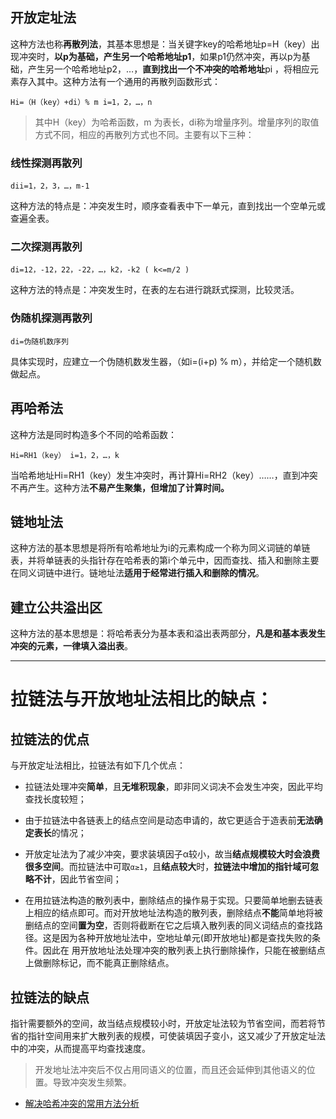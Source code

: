 ## 开放定址法

这种方法也称**再散列法**，其基本思想是：当关键字key的哈希地址p=H（key）出现冲突时，**以p为基础，产生另一个哈希地址p1**，如果p1仍然冲突，再以p为基础，产生另一个哈希地址p2，…，**直到找出一个不冲突的哈希地址**pi ，将相应元素存入其中。这种方法有一个通用的再散列函数形式：

`Hi=（H（key）+di）% m i=1，2，…，n`

> 其中H（key）为哈希函数，m 为表长，di称为增量序列。增量序列的取值方式不同，相应的再散列方式也不同。主要有以下三种：

### 线性探测再散列

`dii=1，2，3，…，m-1`

这种方法的特点是：冲突发生时，顺序查看表中下一单元，直到找出一个空单元或查遍全表。

### 二次探测再散列

`di=12，-12，22，-22，…，k2，-k2 ( k<=m/2 )`

这种方法的特点是：冲突发生时，在表的左右进行跳跃式探测，比较灵活。

### 伪随机探测再散列

`di=伪随机数序列`

具体实现时，应建立一个伪随机数发生器，（如i=(i+p) % m），并给定一个随机数做起点。


## 再哈希法

这种方法是同时构造多个不同的哈希函数：

`Hi=RH1（key） i=1，2，…，k`

当哈希地址Hi=RH1（key）发生冲突时，再计算Hi=RH2（key）……，直到冲突不再产生。这种方法**不易产生聚集，但增加了计算时间。**

## 链地址法

这种方法的基本思想是将所有哈希地址为i的元素构成一个称为同义词链的单链表，并将单链表的头指针存在哈希表的第i个单元中，因而查找、插入和删除主要在同义词链中进行。链地址法**适用于经常进行插入和删除的情况**。

## 建立公共溢出区

这种方法的基本思想是：将哈希表分为基本表和溢出表两部分，**凡是和基本表发生冲突的元素，一律填入溢出表**。

---

# 拉链法与开放地址法相比的缺点：

## 拉链法的优点

与开放定址法相比，拉链法有如下几个优点：

- 拉链法处理冲突**简单**，且**无堆积现象**，即非同义词决不会发生冲突，因此平均查找长度较短；

- 由于拉链法中各链表上的结点空间是动态申请的，故它更适合于造表前**无法确定表长**的情况；

- 开放定址法为了减少冲突，要求装填因子α较小，故当**结点规模较大时会浪费很多空间**。而拉链法中可取`α≥1`，且**结点较大**时，**拉链法中增加的指针域可忽略不计**，因此节省空间；

- 在用拉链法构造的散列表中，删除结点的操作易于实现。只要简单地删去链表上相应的结点即可。而对开放地址法构造的散列表，删除结点**不能**简单地将被删结点的空间**置为空**，否则将截断在它之后填入散列表的同义词结点的查找路径。这是因为各种开放地址法中，空地址单元(即开放地址)都是查找失败的条件。因此在 用开放地址法处理冲突的散列表上执行删除操作，只能在被删结点上做删除标记，而不能真正删除结点。

## 拉链法的缺点

指针需要额外的空间，故当结点规模较小时，开放定址法较为节省空间，而若将节省的指针空间用来扩大散列表的规模，可使装填因子变小，这又减少了开放定址法中的冲突，从而提高平均查找速度。

> 开发地址法冲突后不仅占用同语义的位置，而且还会延伸到其他语义的位置。导致冲突发生频繁。

- [解决哈希冲突的常用方法分析](https://www.jianshu.com/p/4d3cb99d7580)
